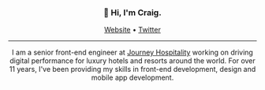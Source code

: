 <h3 align="center">👋 Hi, I'm Craig.</h3>

<p align="center">
  <a href="https://craigcoles.co.uk/">Website</a> •
  <a href="https://twitter.com/craigrcoles">Twitter</a>
</p>

---

<p align="center">I am a senior front-end engineer at <a href="https://journey.travel/">Journey Hospitality</a> working on driving digital performance for luxury hotels and resorts around the world. For over 11 years, I've been providing my skills in front-end development, design and mobile app development.</p>
